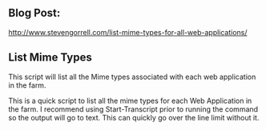 Blog Post: 
----------
http://www.stevengorrell.com/list-mime-types-for-all-web-applications/

List Mime Types
---------------
This script will list all the Mime types associated with each web application in the farm.

This is a quick script to list all the mime types for each Web Application in the farm. I recommend using Start-Transcript prior to running the command so the output will go to text. This can quickly go over the line limit without it.

